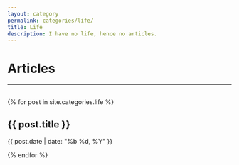 ```yaml
---
layout: category
permalink: categories/life/
title: Life
description: I have no life, hence no articles.
---
```


# Articles
<hr style='margin-bottom:30px'>
{% for post in site.categories.life %}
<div onclick="window.location.href='{{ post.url }}'" class='articlelink'>
    <h2>{{ post.title }}</h2>
    <p>{{ post.date | date: "%b %d, %Y" }}</p>
</div>
 
{% endfor %}

